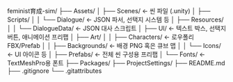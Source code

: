feminist育成-sim/
├── Assets/
│   ├── Scenes/                  ← 씬 파일 (.unity)
│   ├── Scripts/
│   │   └── Dialogue/            ← JSON 파서, 선택지 시스템 등
│   ├── Resources/
│   │   └── DialogueData/        ← JSON 대사 스크립트
│   ├── UI/                      ← 텍스트 박스, 선택지 버튼, 애니메이션 프리팹
│   ├── Art/
│   │   ├── Characters/          ← 로우폴리 FBX/Prefab
│   │   ├── Backgrounds/         ← 배경 PNG 혹은 큐브 맵
│   │   └── Icons/               ← UI 아이콘 등
│   ├── Prefabs/                 ← 전체 씬 구성용 프리팹
│   └── Fonts/                   ← TextMeshPro용 폰트
├── Packages/
├── ProjectSettings/
├── README.md
├── .gitignore
└── .gitattributes
